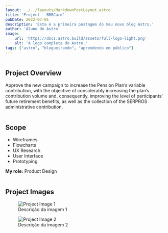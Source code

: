 ```yaml
---
layout: ../../layouts/MarkdownPostLayout.astro
title: 'Project - BRBCard'
pubDate: 2022-07-01
description: 'Esta é a primeira postagem do meu novo blog Astro.'
author: 'Aluno de Astro'
image:
    url: 'https://docs.astro.build/assets/full-logo-light.png'
    alt: 'A logo completa do Astro.'
tags: ["astro", "blogueirando", "aprendendo em público"]
---
```

<main>
<section class="project-details">
    <div class="column">
      <h2>Project Overview</h2>
      <p>Approve the new campaign to increase the Pension Plan’s variable contribution, with the objective of considerably increasing the plan’s contribution volume and, consequently, improving the level of participants’ future retirement benefits, as well as the collection of the SERPROS administrative contribution.</p>
    </div>

 <div class="column">
      <h2>Scope</h2>
      <ul>
        <li>Wireframes</li>
        <li>Flowcharts</li>
        <li>UX Research</li>
        <li>User Interface</li>
        <li>Prototyping</li>
      </ul>
      <p><strong>My role:</strong> Product Design</p>
    </div>

<section class="project-images">
      <h2>Project Images</h2>
      <div class="image-gallery">
        <!-- Aqui você pode adicionar as imagens do projeto usando <img> dentro de <figure> -->
        <figure>
          <img src="public/images/project-image1.jpg" alt="Project Image 1">
          <figcaption>Descrição da imagem 1</figcaption>
        </figure>
        <figure>
          <img src="public/images/project-image2.jpg" alt="Project Image 2">
          <figcaption>Descrição da imagem 2</figcaption>
        </figure>
      </div>
</section>
</main>